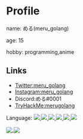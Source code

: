 # Profile
name: める(meru_golang)

age: 15

hobby: programming,anime

## Links
* [Twitter:meru_golang](https://twitter.com/meru_golang)
* [Instagram:meru_golang](https://www.instagram.com/meru_golang/)
* Discord:める#0001
* [TryHackMe:merugolang](https://tryhackme.com/p/merugolang)


Language:
<a href="https://github.com/meru-golang">
  <img src="{https://img.shields.io/badge/Python-14354C?style=for-the-badge&logo=python&logoColor=white}" />
  <img src="https://img.shields.io/badge/Go-00ADD8?style=for-the-badge&logo=go&logoColor=white" />
  <img src="https://img.shields.io/badge/JavaScript-323330?style=for-the-badge&logo=javascript&logoColor=F7DF1E" />
  <img src="https://img.shields.io/badge/TypeScript-007ACC?style=for-the-badge&logo=typescript&logoColor=white" />
  <img src="https://img.shields.io/badge/Java-ED8B00?style=for-the-badge&logo=java&logoColor=white" />
  <img src="https://img.shields.io/badge/Ruby-CC342D?style=for-the-badge&logo=ruby&logoColor=white" />
</a>

<a href="https://github.com/meru-golang">
  <img align="center" src="https://readme-status-meru-golang.vercel.app/api?username=meru-golang&show_icons=true&count_private=true&theme=vue-dark" />
</a>
<a href="https://github.com/meru-golang">
  <img align="center" src="https://readme-status-meru-golang.vercel.app/api/top-langs/?username=meru-golang&theme=vue-dark" />
</a>
